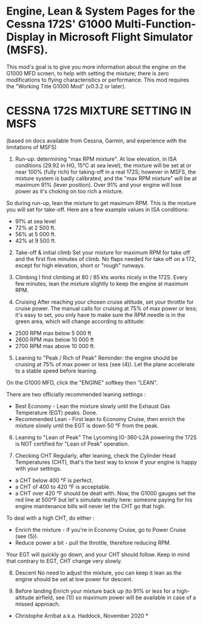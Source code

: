 # Engine, Lean & System Pages for the Cessna 172S' G1000 Multi-Function-Display in Microsoft Flight Simulator (MSFS).

This mod's goal is to give you more information about the engine on the G1000 MFD screen, to help with setting the mixture; there is zero modifications to flying characteristics or performance.
This mod requires the "Working Title G1000 Mod" (v0.3.2 or later). 

# CESSNA 172S MIXTURE SETTING IN MSFS
(based on docs available from Cessna, Garmin, and experience with the limitations of MSFS)
 
1. Run-up: determining "max RPM mixture".
At low elevation, in ISA conditions (29.92 in HG, 15°C at sea level), the mixture will be set at or near 100% (fully rich) for taking-off in a real 172S; however in MSFS, the mixture system is badly calibrated, and the "max RPM mixture" will be at maximum 91% (lever position). Over 91% and your engine will lose power as it's choking on too rich a mixture.

So during run-up, lean the mixture to get maximum RPM. This is the mixture you will set for take-off.
Here are a few example values in ISA conditions:
- 91% at sea level
- 72% at 2 500 ft.
- 56% at 5 000 ft.
- 42% at 9 500 ft.

2. Take-off & initial climb
Set your mixture for maximum RPM for take off and the first five minutes of climb.
No flaps needed for take off on a 172, except for high elevation, short or "rough" runways.

3. Climbing
I find climbing at 80 / 85 kts works nicely in the 172S.
Every few minutes, lean the mixture slightly to keep the engine at maximum RPM.

4. Cruising
After reaching your chosen cruise altitude, set your throttle for cruise power. The manual calls for cruising at 75% of max power or less; it's easy to set, you only have to make sure the RPM needle is in the green area, which will change according to altitude:
- 2500 RPM max below 5 000 ft
- 2600 RPM max below 10 000 ft
- 2700 RPM max above 10 000 ft.

5. Leaning to "Peak / Rich of Peak"
Reminder: the engine should be cruising at 75% of max power or less (see (4)).
Let the plane accelerate to a stable speed before leaning.

On the G1000 MFD, click the "ENGINE" softkey then "LEAN".

There are two officially recommended leaning settings : 
- Best Economy     - Lean the mixture slowly until the Exhaust Gas Temperature (EGT) peaks. Done. 
- Recommended Lean - First lean to Economy Cruise, then enrich the mixture slowly until the EGT is down 50 °F from the peak.

6. Leaning to "Lean of Peak"
The Lycoming IO-360-L2A powering the 172S is NOT certified for "Lean of Peak" operation.

7. Checking CHT
Regularly, after leaning, check the Cylinder Head Temperatures (CHT), that's the best way to know if your engine is happy with your settings. 
- a CHT below 400 °F is perfect.
- a CHT of 400 to 420 °F is acceptable.
- a CHT over 420 °F should be dealt with.
Now, the G1000 gauges set the red line at 500°F but let's simulate reality here: someone paying for his engine maintenance bills will never let the CHT go that high.

To deal with a high CHT, do either :
- Enrich the mixture - if you're in Economy Cruise, go to Power Cruise (see (5)).
- Reduce power a bit - pull the throttle, therefore reducing RPM.

Your EGT will quickly go down, and your CHT should follow. Keep in mind that contrary to EGT, CHT change very slowly.

8. Descent
No need to adjust the mixture, you can keep it lean as the engine should be set at low power for descent.

9. Before landing
Enrich your mixture back up (to 91% or less for a high-altitude airfield, see (1)) so maximum power will be available in case of a missed approach. 

* Christophe Arribat a.k.a. Haddock, November 2020 *
